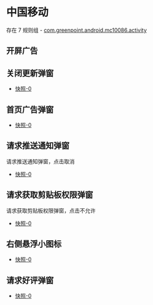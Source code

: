 # 中国移动

存在 7 规则组 - [com.greenpoint.android.mc10086.activity](/src/apps/com.greenpoint.android.mc10086.activity.ts)

## 开屏广告

## 关闭更新弹窗

- [快照-0](https://gkd-kit.gitee.io/import/12534264)

## 首页广告弹窗

- [快照-0](https://gkd-kit.gitee.io/import/12662361)

## 请求推送通知弹窗

请求推送通知弹窗，点击取消

- [快照-0](https://gkd-kit.gitee.io/import/12662213)

## 请求获取剪贴板权限弹窗

请求获取剪贴板权限弹窗，点击不允许

- [快照-0](https://gkd-kit.gitee.io/import/12662251)

## 右侧悬浮小图标

- [快照-0](https://gkd-kit.gitee.io/import/12662265)

## 请求好评弹窗

- [快照-0](https://gkd-kit.gitee.io/import/12662345)
